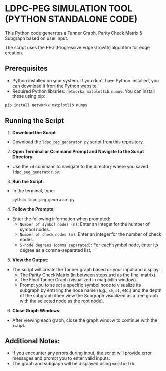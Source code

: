 # LDPC-PEG SIMULATION TOOL (PYTHON STANDALONE CODE)

This Python code generates a Tanner Graph, Parity Check Matrix & Subgraph based on user input.

The script uses the PEG (Progressive Edge Growth) algorithm for edge creation.

## Prerequisites
- Python installed on your system. If you don't have Python installed, you can download it from the [Python website](https://www.python.org/downloads/).
- Required Python libraries: `networkx`, `matplotlib`, `numpy`. You can install these using pip:

```powershell
pip install networkx matplotlib numpy
```

## Running the Script
1. **Download the Script**:
 - Download the `ldpc_peg_generator.py` script from this repository.

2. **Open Terminal or Command Prompt and Navigate to the Script Directory**:
 - Use the `cd` command to navigate to the directory where you saved `ldpc_peg_generator.py`.

3. **Run the Script**:
 - In the terminal, type:
   ```
   python ldpc_peg_generator.py
   ```

4. **Follow the Prompts**:
 - Enter the following information when prompted:
   - `Number of symbol nodes (n)`: Enter an integer for the number of symbol nodes.
   - `Number of check nodes (m)`: Enter an integer for the number of check nodes.
   - `S-node degrees (comma separated)`: For each symbol node, enter its degree as a comma-separated list.

5. **View the Output**:
 - The script will create the Tanner graph based on your input and display:
   - The Parity Check Matrix (in between steps and as the final matrix).
   - The Final Tanner Graph (visualized in matplotlib window).
   - Prompt you to select a specific symbol node to visualize its subgraph by entering the node name (e.g., `s0`, `s1`, etc.) and the depth of the subgraph (then view the Subgraph visualized as a tree graph with the selected node as the root node).

6. **Close Graph Windows**:
 - After viewing each graph, close the graph window to continue with the script.

## Additional Notes:
- If you encounter any errors during input, the script will provide error messages and prompt you to enter valid inputs.
- The graph and subgraph will be displayed using `matplotlib`.